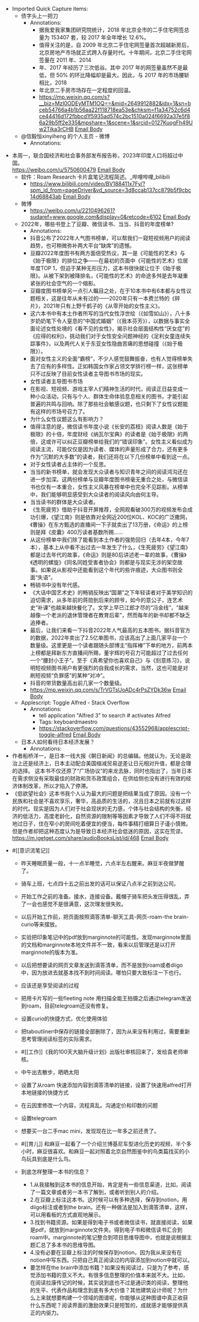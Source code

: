 - Imported Quick Capture items:
    - 债字头上一把刀
        - Annotations:
            - 据我爱我家集团研究院统计，2018 年北京全市的二手住宅网签总量为 153407 套，较 2017 年全年增长 12.6%。
            - 值得关注的是，自 2009 年北京二手住宅网签量首次超越新房后，北京房地产市场就正式跨入存量时代。十年期间，北京二手住宅网签量在 2011 年、2014
            - 年、2017 年经历了三次低谷。其中 2017 年的网签量虽然不是最低，但 50% 的环比降幅却是最大。因此，与 2017 年的市场腰斩相比，2018
            - 年北京二手房市场存在一定程度的回温。
            - https://mp.weixin.qq.com/s?__biz=MzI0ODEyMTM1OQ==&mid=2649912882&idx=1&sn=bceb54766a4b1b56aa22f118718ea53e&chksm=f1a34752c6d4ce44416d172fbbcd1f5935ad574c2bc1510a024f6692a37e5f86a29b5ff2e335&mpshare=1&scene=1&srcid=0127KuogFh49Uw2Tika3rCHB [Email Body](https://files.todoist.com/lPa6WI_zgjH6d5VBP9P2himnTR-SXdDQXOieup4H1PEknOfse0FRXKzZAFzZpUMA/by/21878347/as/file.html)
    - @信毅恒xinyiheng 的个人主页 - 微博
        - Annotations:

* 本周一，联合国经济和社会事务部发布报告称，2023年印度人口将超过中国。  
https://weibo.com/u/5750600479 [Email Body](https://files.todoist.com/xhgfwxyVZ-EU9gQ2-0G8KMfjUqmMf9TUhWAcUBXvaoy1YEuybDUR2Ftzlg8oTXTC/by/21878347/as/file.html)
    - 软件：Roam Research 卡片盒笔记流程简述。_哔哩哔哩_bilibili
        - https://www.bilibili.com/video/BV188411x7Fy/?spm_id_from=pageDriver&vd_source=3d8ccab137cc879b5f9cbc14d68843ab [Email Body](https://files.todoist.com/5FqSShbmKkVrNfmhjK7XoKBapQzJFHN1vgjJgfy0GXFo2nsGSsTlk5gplZb6IRMW/by/21878347/as/file.html)
    - 微博
        - https://weibo.com/u/2210496261?sudaref=www.google.com&display=0&retcode=6102 [Email Body](https://files.todoist.com/QWZbeaPH3hpFf9saxeMoOyfB0P1F7w1FDNGdpomGLFOXLZT162TNm2sTqFNSmSPP/by/21878347/as/file.html)
    - 2022年，哪些书登上了豆瓣、微信读书、当当、抖音的年度榜单?
        - Annotations:
        - 抖音公布了2022年人气图书榜单，可以帮我们一窥短视频用户的阅读趋势，也可稍微弥补两大平台“缺席”的遗憾。
        - 豆瓣2022年度图书有两方面倍受热议，其一是《可能性的艺术》与《始于极限》的排位之争——在最初的页面中《可能性的艺术》位居年度TOP 1，但迫于某种无形压力，这本书很快就让位于《始于极限》。从被下架到被降排名，《可能性的艺术》的命途多舛是去年凝重紧张的社会空气的一个缩影。
        - 豆瓣度图书榜单另一点引人瞩目之处，在于10本书中有6本都与女性议题相关，这是往年从未有过的——2020年只有一本费兰特的《碎片》，2021年只有上野千鹤子的《从零开始的女性主义》。
        - 这六本书中有本土作者所写的当代女性浮世绘（《如雪如山》），八十多岁奶奶笔下令人窒息的“中国式婚姻”（《我本芬芳》），以数据与事实全面论述女性处境的《看不见的女性》，揭示社会层面结构性“厌女症”的《应得的权利》，挑动我们对于女性安全问题神经的《足利女童连续失踪事件》，以及两代人关于东亚女性隐曲苦痛的思想碰撞（《始于极限》）。
        - 面对女性主义的全面“霸榜”，不少人感觉鼓舞振奋，也有人觉得榜单失去了应有的多样性。正如韩国女作家占领文学排行榜一样，这张榜单只不过反映了目前女性读者主导图书市场的现实。
        - 女性读者主导图书市场
        - 在影视、短视频、游戏主宰人们精神生活的时代，阅读正日益变成一种小众活动，只有与个人、群体生命体验息息相关的图书，才能引起普遍的共鸣与回响。除了那些社会敏感议题，也只剩下了女性议题能有这样的市场号召力了。
        - 为什么女性议题这么有影响力？
        - 值得注意的是，微信读书年度小说《长安的荔枝》阅读人数是《始于极限》的十倍，年度财经《纳瓦尔宝典》的读者是《始于极限》的两倍，这或许可以纠正豆瓣榜单给我们的“错误印象”。女性主义看似成为阅读主流，可能仅仅是因为读者、媒体的声量形成了合力，还有更多作为“沉默的大多数”的读者，我们还将在以下几份榜单中看到这一点。
        - 对于女性读者占主体的一个反思。
        - 当当的新书榜单，就会发现大众读者与知识青年之间的阅读鸿沟还在进一步加深。这两份榜单与豆瓣年度图书榜毫无重合之处，与微信读书也仅有一本重合，女性主义风暴在榜单中也完全不见踪影。从榜单中，我们能够明显感受到大众读者的阅读风向由何主导。
        - 当当读书的群体是大众读者。
        - 《生死疲劳》借助于抖音开屏推荐，全网观看破300万的视频发布会成功引爆，《望江南》则是依靠对全网近200位KOL、KOC的广泛撒网，《曹操》在东方甄选的直播间一下子就卖出了13万册，《命运》的上榜则是拜《皮囊》400万读者基数所赐……
        - 从这份榜单中我们除了能看到本土作者的强势回归（去年4本，今年7本），基本上从中看不出过去一年发生了什么，《生死疲劳》《望江南》都是过去年代的故事，《命运》则是80后讲述老一辈的故事，《曹操》《透明的螺旋》《同名同姓受害者协会》则都是与现实无涉的架空故事。如果说从影视中还能看到这个年代的些许痕迹，大众图书则全面“失语”。
        - 畅销书中没有年代感。
        - 《大话中国艺术史》的畅销反映出“国潮”之下年轻读者对于美学知识的迫切需求，从多年前的蒋勋到后来的顾爷，如今的意公子，连艺术史“补课”也越来越快餐化了。文学上早已江郎才尽的“冯金线”，“越来越像一个老派的退休管理者在教育后辈”，然而每年的新书却都不缺乏追捧者。
        - 最后，让我们来看一下抖音2022年人气最高的五本图书。据抖音官方的数据，2022年卖出了2.5亿单图书，应该高出了上面几家平台一个数量级。这里更是一个读者跟随头部博主“指挥棒”下单的地方，前两本上榜都是拜新东方直播间所赐，董宇辉的号召力可能超过了过去任何一个“腰封小王子”。至于《真希望你也喜欢自己》与《刻意练习》，说明短视频图书用户有更强烈的自我成长的需求，当然，这也可能是对刷短视频“负罪感”的某种“对冲”。
        - 抖音的带货数量高出前几家一个数量级。
        - https://mp.weixin.qq.com/s/TrVGTsUoADc4rPsZYDk36w [Email Body](https://files.todoist.com/Il3SDPqgGlZ_ExEJEKQhrg2zYiapyFd43j6BtU2OBufAoxWTfehOQSm0zUMsXBkw/by/21878347/as/file.html)
    - Applescript: Toggle Alfred - Stack Overflow
        - Annotations:
            - tell application "Alfred 3" to search # activates Alfred
            - Tags: keyboardmaestro
            - https://stackoverflow.com/questions/43552968/applescript-toggle-alfred [Email Body](https://files.todoist.com/N4Le_ELlOjmK0CWmUdb9VhqLDmmCUNp2s8h13Jq0-hmIZ7Ch-kxuTyZwe7Fw8hEz/by/21878347/as/file.html)
    - 日本人如何看待日本经济发展？
        - Annotations:
* 作者船桥洋一，是日本一线大报《朝日新闻》的总编辑。他就认为，无论是政治上还是经济上，日本主动配合美国缩减贸易逆差让日元相对升值，都是合理的选择。
这本书不仅还原了“广场协议”的来龙去脉，同时也指出了，当年日本在需求侧没有采取最佳的财政和货币政策组合，在供给侧也没有进行有效的经济体制改革，所以才陷入了停滞。
* 《低欲望社会》这本书我个人认为最大的问题是把结果当成了原因。没有一个民族和社会是不喜欢享乐，奢华，高品质的生活的，况且日本之前就有过这样的时代。现实是因为人们对于社会现状的无力感，个体与社会结构的失衡，经济的低活力，高度老龄化，自然资源的限制等等因素才导致了人们不得不将就地过日子，住在窄小的房间吃着便宜的便当，每件事精打细算日子谨小慎微。但是作者却把这种态度认为是导致日本经济社会低迷的原因，这实在荒谬。
https://m.igetget.com/share/audioBooksList/id/468 [Email Body](https://files.todoist.com/lFinbhs97XgcMtIi02PWXzVplGvrGSBf4wS3BVjhlgSYyf_IVx32CnOlUYj1srSi/by/21878347/as/file.html)
- #[[意识流笔记]] 
    - 昨天睡眠质量一般，十一点半睡觉，六点半左右醒来。麻豆半夜做梦醒了。
    - 骑车上班，七点四十五之前出发的话可以保证八点半之前到达公司。
    - 开始工作之前的准备。接水，连接设备。戴帽子骑车把头发压得很乱，弄了一会也感觉不是很满意，这次理发很失败。
    - 以后开始工作前，把页面按照滴答清单-聊天工具-网页-roam-the brain-curio等来摆放。
    - 实验把印象笔记中的pdf放到marginnote的可能性。发现marginnote里面的文档和marginnote本地文件并不一致，看来以后管理还是以打开marginnote的版本为准。
    - 以后把想要读的网页文章发送到滴答清单，而不是放到roam或者diigo中，因为放进去就基本找不到时间阅读。哪怕只要大致标注一下也行。
    - 应该还是享受阅读的过程
    - 把用卡片写的一些fleeting note 用扫描全能王拍摄之后通过telegram发送到roam，目前telegroam还没有修复。
    - 设置curio的快捷方式，优化使用体验
    - 把taboutliner中保存的链接全部删除了，因为从来没有利用过，需要重新思考管理阅读标签的实际需求。
    - #[[工作]]《我的100天大脑升级计划》出版社审核回来了，发给袁老师审核。 
    - 中午出去散步，晒晒太阳
    - 设置了从roam 快速添加内容到滴答清单的链接，设置了快速用alfred打开本地链接的快捷方式
    - 在云因里修改一个内容，流程真乱。沟通定价和印数的问题
    - 设置telegroam
    - 想要买一台二手mac mini，发现现在比一年多之前还贵了。
    - #[[育儿]] 和麻豆一起看了一个介绍兰博基尼车型进化历史的视频，半个多小时，麻豆很喜欢。和麻豆一起对照着北京自然图鉴中的鸟类篇找买的小鸟玩具到底是什么鸟。
    - 到底怎样整理一本书的信息？

        - 1.从我接触到这本书的信息开始，肯定是有一些信息渠道，比如，阅读了一篇文章或者另一本书了解到，或者听到别人的介绍。
        - 2.在豆瓣上标注这本书。这时候可以有多种选择，保存到notion，用diigo标注或者到the brain。还有一种做法是加入到滴答清单，这样，可以用看板的方式直观地展示。
        - 3.找到书籍资源。如果是得到电子书或者微信读书，就直接阅读，如果是pdf，就放到marginnote文件夹。得到电子书和微信读书汇合到roam中。marginnote的笔记整合到项目思维导图中，也就是说根据主题汇总了多本书的思维导图。
        - 4.没有必要在豆瓣上标注的时候保存到notion，因为我从来没有在notion中写东西。只把自己真正阅读过的内容添加到notion中就可以。
        - 要怎样在the brain中添加书籍？如果没有阅读过，只是为了参考，感觉添加书籍的意义不大。有很多信息整理的价值本来就不大。比如，在阅读拉康传记的时候，其实说到底也不过是通识类的阅读，整理他的生平、代表作品和理念到底有多大价值？其他建筑设计师呢？为什么上来就想要构建一个领域的图谱呢，你能够从这种图谱中真正收获什么东西呢？阅读界面的激励效果只是短暂的，成就感才能够提供真正的内驱力。
